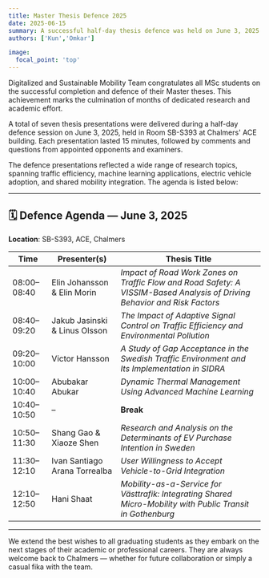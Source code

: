 ```yaml
---
title: Master Thesis Defence 2025
date: 2025-06-15
summary: A successful half-day thesis defence was held on June 3, 2025. Congratulations to all MSc students for completing their thesis work.
authors: ['Kun','Omkar']

image:
  focal_point: 'top'
---
```


Digitalized and Sustainable Mobility Team congratulates all MSc students on the successful completion and defence of their Master theses. This achievement marks the culmination of months of dedicated research and academic effort.

<!--more-->

A total of seven thesis presentations were delivered during a half-day defence session on June 3, 2025, held in Room SB-S393 at Chalmers' ACE building. Each presentation lasted 15 minutes, followed by comments and questions from appointed opponents and examiners.

The defence presentations reflected a wide range of research topics, spanning traffic efficiency, machine learning applications, electric vehicle adoption, and shared mobility integration. The agenda is listed below:

---

## 🗓️ Defence Agenda — June 3, 2025  
**Location**: SB-S393, ACE, Chalmers

| Time        | Presenter(s) | Thesis Title |
|-------------|--------------|--------------|
| 08:00–08:40 | Elin Johansson & Elin Morin | *Impact of Road Work Zones on Traffic Flow and Road Safety: A VISSIM-Based Analysis of Driving Behavior and Risk Factors* |
| 08:40–09:20 | Jakub Jasinski & Linus Olsson | *The Impact of Adaptive Signal Control on Traffic Efficiency and Environmental Pollution* |
| 09:20–10:00 | Victor Hansson | *A Study of Gap Acceptance in the Swedish Traffic Environment and Its Implementation in SIDRA* |
| 10:00–10:40 | Abubakar Abukar | *Dynamic Thermal Management Using Advanced Machine Learning* |
| 10:40–10:50 | – | **Break** |
| 10:50–11:30 | Shang Gao & Xiaoze Shen | *Research and Analysis on the Determinants of EV Purchase Intention in Sweden* |
| 11:30–12:10 | Ivan Santiago Arana Torrealba | *User Willingness to Accept Vehicle-to-Grid Integration* |
| 12:10–12:50 | Hani Shaat | *Mobility-as-a-Service for Västtrafik: Integrating Shared Micro-Mobility with Public Transit in Gothenburg* |

---

We extend the best wishes to all graduating students as they embark on the next stages of their academic or professional careers. They are always welcome back to Chalmers — whether for future collaboration or simply a casual fika with the team.
